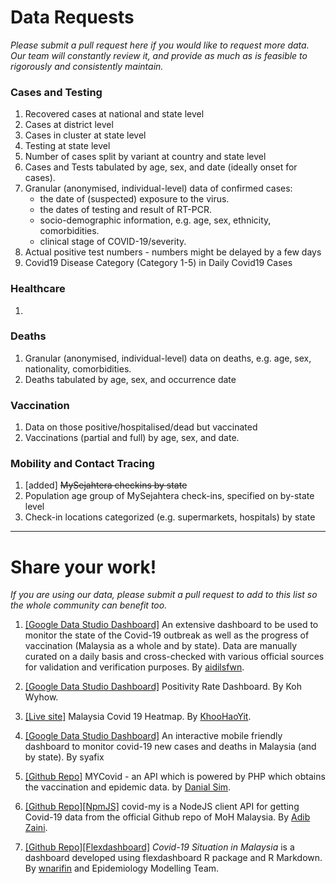 # Data Requests

_Please submit a pull request here if you would like to request more data. Our team will constantly review it, and provide as much as is feasible to rigorously and consistently maintain._

### Cases and Testing

1) Recovered cases at national and state level
2) Cases at district level
3) Cases in cluster at state level
4) Testing at state level
5) Number of cases split by variant at country and state level
6) Cases and Tests tabulated by age, sex, and date (ideally onset for cases).
7) Granular (anonymised, individual-level) data of confirmed cases:
   - the date of (suspected) exposure to the virus.
   - the dates of testing and result of RT-PCR.
   - socio-demographic information, e.g. age, sex, ethnicity, comorbidities.
   - clinical stage of COVID-19/severity.
8) Actual positive test numbers - numbers might be delayed by a few days
9) Covid19 Disease Category (Category 1-5) in Daily Covid19 Cases
  
   
   
### Healthcare

1)

### Deaths

1) Granular (anonymised, individual-level) data on deaths, e.g. age, sex, nationality, comorbidities.
2) Deaths tabulated by age, sex, and occurrence date

### Vaccination

1) Data on those positive/hospitalised/dead but vaccinated
2) Vaccinations (partial and full) by age, sex, and date.

### Mobility and Contact Tracing

1) [added] ~~MySejahtera checkins by state~~
2) Population age group of MySejahtera check-ins, specified on by-state level
3) Check-in locations categorized (e.g. supermarkets, hospitals) by state


---

# Share your work!

_If you are using our data, please submit a pull request to add to this list so the whole community can benefit too._

1) [[Google Data Studio Dashboard]](https://datastudio.google.com/reporting/8ba8d5d5-9a39-4506-af28-7ab8fcd8f8a9)
An extensive dashboard to be used to monitor the state of the Covid-19 outbreak as well as the progress of vaccination (Malaysia as a whole and by state). Data are manually curated on a daily basis and cross-checked with various official sources for validation and verification purposes. By [aidilsfwn](https://github.com/aidilsfwn).

2) [[Google Data Studio Dashboard]](https://datastudio.google.com/s/gIQwV1fDCpg) Positivity Rate Dashboard. By Koh Wyhow.

3) [[Live site]](https://khoohaoyit.github.io/Covid19%20Malaysia%20Heatmap/root.html) Malaysia Covid 19 Heatmap. By [KhooHaoYit](https://github.com/KhooHaoYit/).

4) [[Google Data Studio Dashboard]](https://datastudio.google.com/s/htzzIusE-Es)
An interactive mobile friendly dashboard to monitor covid-19 new cases and deaths in Malaysia (and by state). By syafix

5) [[Github Repo]](https://github.com/danialsim95/mycovid)
MYCovid - an API which is powered by PHP which obtains the vaccination and epidemic data. by [Danial Sim](https://github.com/danialsim95).

6) [[Github Repo]](https://github.com/ADIBzTER/covid-my)[[NpmJS]](https://www.npmjs.com/package/covid-my) covid-my is a NodeJS client API for getting Covid-19 data from the official Github repo of MoH Malaysia. By [Adib Zaini](https://github.com/ADIBzTER).

7) [[Github Repo]](https://github.com/wnarifin/covid-19-malaysia)[[Flexdashboard]](https://wnarifin.github.io/covid-19-malaysia/) _Covid-19 Situation in Malaysia_ is a dashboard developed using flexdashboard R package and R Markdown. By [wnarifin](https://github.com/wnarifin/) and Epidemiology Modelling Team.

